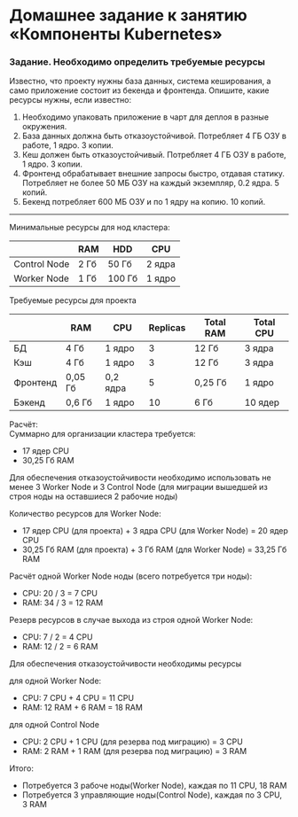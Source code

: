 # Домашнее задание к занятию «Компоненты Kubernetes»


### Задание. Необходимо определить требуемые ресурсы
Известно, что проекту нужны база данных, система кеширования, а само приложение состоит из бекенда и фронтенда. Опишите, какие ресурсы нужны, если известно:

1. Необходимо упаковать приложение в чарт для деплоя в разные окружения. 
2. База данных должна быть отказоустойчивой. Потребляет 4 ГБ ОЗУ в работе, 1 ядро. 3 копии. 
3. Кеш должен быть отказоустойчивый. Потребляет 4 ГБ ОЗУ в работе, 1 ядро. 3 копии. 
4. Фронтенд обрабатывает внешние запросы быстро, отдавая статику. Потребляет не более 50 МБ ОЗУ на каждый экземпляр, 0.2 ядра. 5 копий. 
5. Бекенд потребляет 600 МБ ОЗУ и по 1 ядру на копию. 10 копий.

----

Минимальные ресурсы для нод кластера:

|            |RAM  |HDD   |CPU   |
|------------|-----|------|------|
|Control Node|2 Гб |50 Гб |2 ядра|
|Worker Node |1 Гб |100 Гб|1 ядро|

Требуемые ресурсы для проекта

|            |RAM    |CPU     |Replicas|Total RAM|Total CPU|
|------------|-------|--------|--------|---------|---------|
|БД          |4 Гб   |1 ядро  |3       |12 Гб    |3 ядра   |
|Кэш         |4 Гб   |1 ядро  |3       |12 Гб    |3 ядра   |
|Фронтенд    |0,05 Гб|0,2 ядра|5       |0,25 Гб  |1 ядро   |
|Бэкенд      |0,6 Гб |1 ядро  |10      |6 Гб     |10 ядер  |


Расчёт:  
Суммарно для организации кластера требуется:

 - 17 ядер CPU
 - 30,25 Гб RAM
 
Для обеспечения отказоустойчивости необходимо использовать не менее 3 Worker Node и 3 Control Node (для миграции вышедшей из строя ноды на оставшиеся 2 рабочие ноды)

Количество ресурсов для Worker Node:

 - 17 ядер CPU (для проекта) + 3 ядра CPU (для Worker Node) = 20 ядер CPU 
 - 30,25 Гб RAM (для проекта) + 3 Гб RAM (для Worker Node)  = 33,25 Гб RAM 
 
Расчёт одной Worker Node ноды (всего потребуется три ноды):

 - CPU: 20 / 3 = 7 CPU
 - RAM: 34 / 3 = 12 RAM  

Резерв ресурсов в случае выхода из строя одной Worker Node:

 - CPU: 7 / 2 = 4 CPU 
 - RAM: 12 / 2 = 6 RAM 

Для обеспечения отказоустойчивости необходимы ресурсы 

для одной Worker Node:

 - CPU: 7 CPU + 4 CPU = 11 CPU
 - RAM: 12 RAM + 6 RAM = 18 RAM

для одной Control Node
 
 - CPU: 2 CPU + 1 CPU (для резерва под миграцию) = 3 CPU
 - RAM: 2 RAM + 1 RAM (для резерва под миграцию) = 3 RAM


Итого:
 - Потребуется 3 рабоче ноды(Worker Node), каждая по 11 CPU, 18 RAM
 - Потребуется 3 управляющие ноды(Control Node), каждая по 3 CPU, 3 RAM